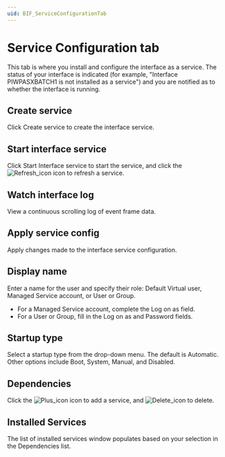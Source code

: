 ```yaml
---
uid: BIF_ServiceConfigurationTab
---
```


# Service Configuration tab

This tab is where you install and configure the interface as a service. The status of your interface is indicated (for example, "Interface PIWPASXBATCH1 is not installed as a service") and you are notified as to whether the interface is running.

## Create service
    
Click Create service to create the interface service. 

## Start interface service
    
Click Start Interface service to start the service, and click the ![Refresh_icon](../images/Refresh_icon.png) icon to refresh a service. 

## Watch interface log
    
View a continuous scrolling log of event frame data. 

## Apply service config
    
Apply changes made to the interface service configuration. 

## Display name
    
Enter a name for the user and specify their role: Default Virtual user, Managed Service account, or User or Group.

* For a Managed Service account, complete the Log on as field.
* For a User or Group, fill in the Log on as and Password fields.

## Startup type

Select a startup type from the drop-down menu. The default is Automatic. Other options include Boot, System, Manual, and Disabled. 

## Dependencies
    
Click the ![Plus_icon](../images/Plus_icon.png) icon to add a service, and ![Delete_icon](../images/Delete_icon.png) to delete. 

## Installed Services
    
The list of installed services window populates based on your selection in the Dependencies list. 


